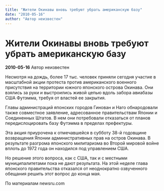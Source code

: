 ```yaml
---
title: "Жители Окинавы вновь требуют убрать американскую базу"
date: "2010-05-16"
author: "Автор неизвестен"
---
```


# Жители Окинавы вновь требуют убрать американскую базу

**2010-05-16** Автор неизвестен

Несмотря на дождь, более 17 тыс. человек приняли сегодня участие в масштабной акции протеста против американского военного присутствия на территории южного японского острова Окинава. Они взялись за руки и выстроились живой цепью вдоль забора авиабазы США Футэмма, требуя от властей ее закрытия.

Главы администраций японских городов Гинован и Наго обнародовали также совместное заявление, адресованное правительствам Японии и Соединенных Штатов. В нем они потребовали отказаться от планов передислоцировать базу Футэмма в пределах префектуры.

Эта акция приурочена к отмечавшейся в субботу 38-й годовщине возвращения Японии административных прав на остров Окинава. В результате разгрома японского милитаризма во Второй мировой войне вплоть до 1972 года он находился под управлением США.

Но решение этого вопроса, как с США, так и с местными муниципалитетами пока не дают результата. На этой неделе глава японского правительства отказался от неоднократно озвученного обещания решить этот вопрос до конца мая.

По материалам newsru.com